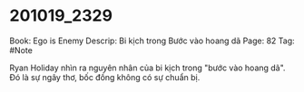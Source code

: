 # 201019_2329

Book: Ego is Enemy
Descrip: Bi kịch trong Bước vào hoang dã
Page: 82
Tag: #Note

Ryan Holiday nhìn ra nguyên nhân của bi kịch trong "bước vào hoang dã". Đó là sự ngây thơ, bốc đồng không có sự chuẩn bị.